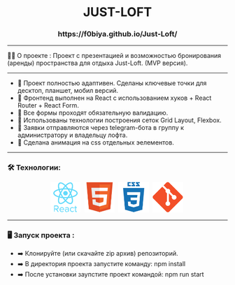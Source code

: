 
###
 <h1 align="center">JUST-LOFT</h1>
 <h3 align="center"> https://f0biya.github.io/Just-Loft/ </h3>
 
- - -


 :man_technologist: О проекте  :
Проект с презентацией и возможностью бронирования (аренды) пространства для отдыха Just-Loft. (MVP версия).


- - -

- :telescope: Проект полностью адаптивен. Сделаны ключевые точки для десктоп, планшет, мобил версий.
- :telescope: Фронтенд выполнен на React с использованием хуков + React Router + React Form.
- :telescope: Все формы проходят обязательную валидацию.
- :telescope: Использованы технологии построения сеток Grid Layout, Flexbox.
- :telescope: Заявки отправляются через telegram-бота в группу к администратору и владельцу лофта.
- :telescope: Сделана анимация на css отдельных эелементов.


- - - 


 ### :hammer_and_wrench: Технологии: 
  <div  align=center>
   <img src="https://github.com/devicons/devicon/blob/master/icons/react/react-original-wordmark.svg" title="React" alt="React" width="70" height="70"/>&nbsp;
    <img src="https://github.com/devicons/devicon/blob/master/icons/html5/html5-original.svg" title="HTML5" alt="HTML" width="70" height="70"/>&nbsp;
    <img src="https://github.com/devicons/devicon/blob/master/icons/css3/css3-plain-wordmark.svg"  title="CSS3" alt="CSS" width="70" height="70"/>&nbsp;
<img src="https://github.com/devicons/devicon/blob/master/icons/git/git-original.svg" title="Github" alt="Github" width="70" height="70"/>&nbsp;
  </div>
  
- - -

### 🖥️  Запуск проекта :

- ➡️ Клонируйте (или скачайте zip архив) репозиторий.
- ➡️ В директория проекта запустите команду: npm install
- ➡️ После установки заупстите проект командой:  npm run start
